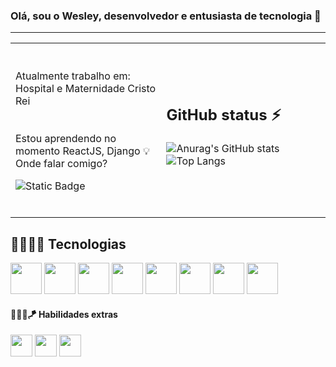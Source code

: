 ### Olá, sou o Wesley, desenvolvedor e entusiasta de tecnologia 👋 
<hr>
<table cellspacing="0" cellpadding="0" style="border: none;">
            <tr>
                        <td>
                                    <span>
                                                <br>
<br>
Atualmente trabalho em: <br>Hospital e Maternidade Cristo Rei
<br>
<br>
                                                <br>
Estou aprendendo no<br> momento ReactJS, Django 💡 
<br>
Onde falar comigo? 

![Static Badge](https://img.shields.io/badge/wes.mnovaes%40gmail.com-blue?style=social&logo=gmail)

<br>
                                    </span>
                        </td>
                        <td>
<h2>GitHub status ⚡</h2> 

![Anurag's GitHub stats](https://github-readme-stats.vercel.app/api?username=wesmnovaes&hide_rank=true&hide_border=true&show_icons=true&include_all_commits=true&layout=compact&theme=radical)
![Top Langs](https://github-readme-stats.vercel.app/api/top-langs/?username=wesmnovaes&layout=compact&hide_border=true&theme=radical)
                        </td>
            </tr>
</table>
<h2> 🧑🏽‍💻🚀 Tecnologias </h2>
            <div style="display:inline">
              <img width=50px; src="https://cdn.jsdelivr.net/gh/devicons/devicon@latest/icons/html5/html5-original.svg" />
              <img width=50px; src="https://cdn.jsdelivr.net/gh/devicons/devicon@latest/icons/css3/css3-original.svg" />
              <img width=50px; src="https://cdn.jsdelivr.net/gh/devicons/devicon@latest/icons/typescript/typescript-original.svg"/> 
              <img width=50px; src="https://cdn.jsdelivr.net/gh/devicons/devicon@latest/icons/javascript/javascript-original.svg" />
              <img width=50px; src="https://cdn.jsdelivr.net/gh/devicons/devicon@latest/icons/angular/angular-original.svg" />
              <img width=50px; src="https://cdn.jsdelivr.net/gh/devicons/devicon@latest/icons/mysql/mysql-original.svg" />
              <img width=50px; src="https://cdn.jsdelivr.net/gh/devicons/devicon@latest/icons/git/git-original.svg" />
              <img width=50px; src="https://cdn.jsdelivr.net/gh/devicons/devicon@latest/icons/docker/docker-original.svg" />
          </div>
<br>         
<h4> 🧑🏽‍💻🪁 Habilidades extras </h4>
            <div style="display:inline"> 
              <img width=35px; src="https://cdn.jsdelivr.net/gh/devicons/devicon@latest/icons/figma/figma-original.svg" />
              <img width=35px; src="https://cdn.jsdelivr.net/gh/devicons/devicon@latest/icons/bootstrap/bootstrap-original.svg" />  
              <img width=35px; src="https://cdn.jsdelivr.net/gh/devicons/devicon@latest/icons/photoshop/photoshop-original.svg" />
            </div>
<br>





<!--
**wesmnovaes/wesmnovaes** is a ✨ _special_ ✨ repository because its `README.md` (this file) appears on your GitHub profile.

Here are some ideas to get you started:

- 🔭 I’m currently working on ...
- 🌱 I’m currently learning ...
- 👯 I’m looking to collaborate on ...
- 🤔 I’m looking for help with ...
- 💬 Ask me about ...
- 📫 How to reach me: ...
- 😄 Pronouns: ...
- ⚡ Fun fact: ...
-->

